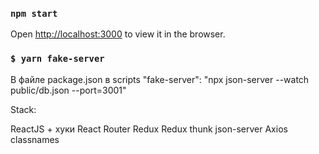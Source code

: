 ### `npm start`
Open [http://localhost:3000](http://localhost:3000) to view it in the browser.


### `$ yarn fake-server`
В файле  package.json в scripts "fake-server": "npx json-server --watch public/db.json --port=3001"




Stack:

ReactJS + хуки
React Router
Redux
Redux thunk
json-server
Axios
classnames
